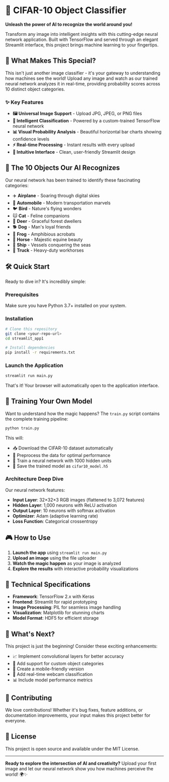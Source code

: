 # 🎯 CIFAR-10 Object Classifier

**Unleash the power of AI to recognize the world around you!** 

Transform any image into intelligent insights with this cutting-edge neural network application. Built with TensorFlow and served through an elegant Streamlit interface, this project brings machine learning to your fingertips.

## 🚀 What Makes This Special?

This isn't just another image classifier - it's your gateway to understanding how machines see the world! Upload any image and watch as our trained neural network analyzes it in real-time, providing probability scores across 10 distinct object categories.

### ✨ Key Features

- **🖼️ Universal Image Support** - Upload JPG, JPEG, or PNG files
- **🧠 Intelligent Classification** - Powered by a custom-trained TensorFlow neural network
- **📊 Visual Probability Analysis** - Beautiful horizontal bar charts showing confidence levels
- **⚡ Real-time Processing** - Instant results with every upload
- **🎨 Intuitive Interface** - Clean, user-friendly Streamlit design

## 🎲 The 10 Objects Our AI Recognizes

Our neural network has been trained to identify these fascinating categories:
- ✈️ **Airplane** - Soaring through digital skies
- 🚗 **Automobile** - Modern transportation marvels
- 🐦 **Bird** - Nature's flying wonders
- 🐱 **Cat** - Feline companions
- 🦌 **Deer** - Graceful forest dwellers
- 🐕 **Dog** - Man's loyal friends
- 🐸 **Frog** - Amphibious acrobats
- 🐴 **Horse** - Majestic equine beauty
- 🚢 **Ship** - Vessels conquering the seas
- 🚛 **Truck** - Heavy-duty workhorses

## 🛠️ Quick Start

Ready to dive in? It's incredibly simple:

### Prerequisites
Make sure you have Python 3.7+ installed on your system.

### Installation
```bash
# Clone this repository
git clone <your-repo-url>
cd streamlit_app1

# Install dependencies
pip install -r requirements.txt
```

### Launch the Application
```bash
streamlit run main.py
```

That's it! Your browser will automatically open to the application interface.

## 🧪 Training Your Own Model

Want to understand how the magic happens? The `train.py` script contains the complete training pipeline:

```bash
python train.py
```

This will:
- 📥 Download the CIFAR-10 dataset automatically
- 🔧 Preprocess the data for optimal performance
- 🧠 Train a neural network with 1000 hidden units
- 💾 Save the trained model as `cifar10_model.h5`

### Architecture Deep Dive
Our neural network features:
- **Input Layer**: 32×32×3 RGB images (flattened to 3,072 features)
- **Hidden Layer**: 1,000 neurons with ReLU activation
- **Output Layer**: 10 neurons with softmax activation
- **Optimizer**: Adam (adaptive learning rate)
- **Loss Function**: Categorical crossentropy

## 🎮 How to Use

1. **Launch the app** using `streamlit run main.py`
2. **Upload an image** using the file uploader
3. **Watch the magic happen** as your image is analyzed
4. **Explore the results** with interactive probability visualizations

## 🔬 Technical Specifications

- **Framework**: TensorFlow 2.x with Keras
- **Frontend**: Streamlit for rapid prototyping
- **Image Processing**: PIL for seamless image handling
- **Visualization**: Matplotlib for stunning charts
- **Model Format**: HDF5 for efficient storage

## 🌟 What's Next?

This project is just the beginning! Consider these exciting enhancements:
- 📈 Implement convolutional layers for better accuracy
- 🎯 Add support for custom object categories
- 📱 Create a mobile-friendly version
- 🔄 Add real-time webcam classification
- 📊 Include model performance metrics

## 🤝 Contributing

We love contributions! Whether it's bug fixes, feature additions, or documentation improvements, your input makes this project better for everyone.

## 📄 License

This project is open source and available under the MIT License.

---

**Ready to explore the intersection of AI and creativity?** Upload your first image and let our neural network show you how machines perceive the world! 🌍✨